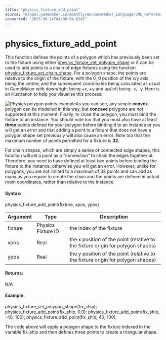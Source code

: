 ```yaml
---
title: "physics_fixture_add_point"
source: "manual.gamemaker.io/monthly/en/GameMaker_Language/GML_Reference/Physics/Fixtures/physics_fixture_add_point.htm"
converted: "2025-09-14T04:00:04.834Z"
---
```


# physics\_fixture\_add\_point

This function defines the points of a polygon which has previously been set to the fixture using either [physics\_fixture\_set\_polygon\_shape](physics_fixture_set_polygon_shape.md) or it can be used to add points to a chain of edge fixtures using the function [physics\_fixture\_set\_chain\_shape](physics_fixture_set_chain_shape.md). For a polygon shape, the points are relative to the origin of the fixture, with the 0, 0 position of the x/y axis being the centre, and the subsequent coordinates being calculated as usual in GameMaker with down/right being +x, +y and up/left being -x, -y. Here is an illustration to help you visualise this process:

![Physics polygon points example](../../../../assets/Images/Scripting_Reference/GML/Reference/Physics/physics_fixture_add_point_image.png)As you can see, any simple **convex** polygon can be modelled in this way, but **concave** polygons are _not_ supported at this moment. Finally, to close the polygon, you must bind the fixture to an instance. You should note too that you must also have at least **three** points defined for your polygon before binding it to an instance or you will get an error and that adding a point to a fixture that does not have a polygon shape set previously will also cause an error. Note too that the maximum number of points permitted for a fixture is **32**.

For chain shapes, which are simply a series of connected edge shapes, this function will set a point as a "connection" to chain the edges together at. Therefore, you need to have defined at least two points before binding the fixture to the instance, otherwise you will get an error. However, unlike for polygons, you are not limited to a maximum of 32 points and can add as many as you require to create the chain and the points are defined in actual room coordinates, rather than relative to the instance.

#### Syntax:

physics\_fixture\_add\_point(fixture, xpos, ypos)

| Argument | Type | Description |
| --- | --- | --- |
| fixture | Physics Fixture ID | the index of the fixture |
| xpos | Real | the x position of the point (relative to the fixture origin for polygon shapes) |
| ypos | Real | the y position of the point (relative to the fixture origin for polygon shapes) |

#### Returns:

N/A

#### Example:

physics\_fixture\_set\_polygon\_shape(fix\_ship);
physics\_fixture\_add\_point(fix\_ship, 0,0);
physics\_fixture\_add\_point(fix\_ship, -40, 100);
physics\_fixture\_add\_point(fix\_ship, 40, 100);

The code above will apply a polygon shape to the fixture indexed in the variable fix\_ship and then defines three points to create a triangular shape.